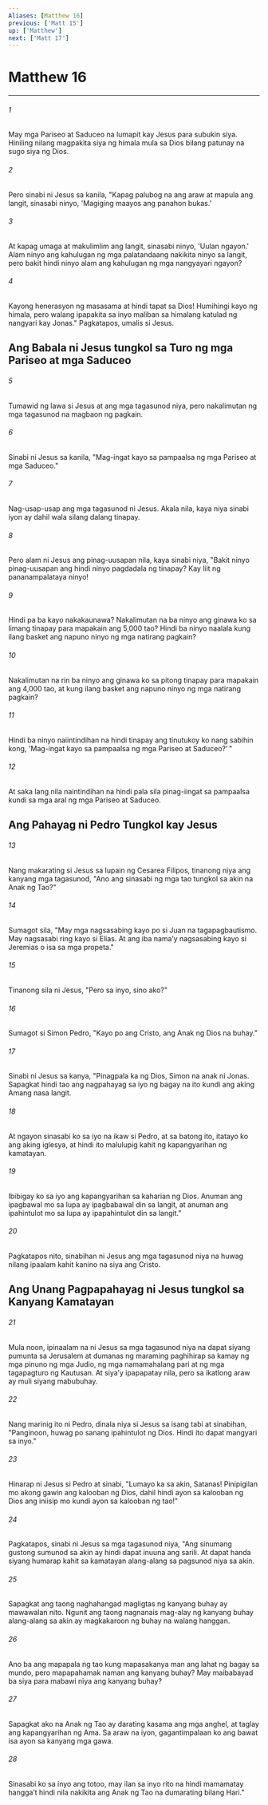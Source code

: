```yaml
---
Aliases: [Matthew 16]
previous: ['Matt 15']
up: ['Matthew']
next: ['Matt 17']
---
```

# Matthew 16

***

###### 1
May mga Pariseo at Saduceo na lumapit kay Jesus para subukin siya. Hiniling nilang magpakita siya ng himala mula sa Dios bilang patunay na sugo siya ng Dios. 

###### 2
Pero sinabi ni Jesus sa kanila, "Kapag palubog na ang araw at mapula ang langit, sinasabi ninyo, 'Magiging maayos ang panahon bukas.' 

###### 3
At kapag umaga at makulimlim ang langit, sinasabi ninyo, 'Uulan ngayon.' Alam ninyo ang kahulugan ng mga palatandaang nakikita ninyo sa langit, pero bakit hindi ninyo alam ang kahulugan ng mga nangyayari ngayon? 

###### 4
Kayong henerasyon ng masasama at hindi tapat sa Dios! Humihingi kayo ng himala, pero walang ipapakita sa inyo maliban sa himalang katulad ng nangyari kay Jonas." Pagkatapos, umalis si Jesus.

## Ang Babala ni Jesus tungkol sa Turo ng mga Pariseo at mga Saduceo 

###### 5
Tumawid ng lawa si Jesus at ang mga tagasunod niya, pero nakalimutan ng mga tagasunod na magbaon ng pagkain. 

###### 6
Sinabi ni Jesus sa kanila, "Mag-ingat kayo sa pampaalsa ng mga Pariseo at mga Saduceo." 

###### 7
Nag-usap-usap ang mga tagasunod ni Jesus. Akala nila, kaya niya sinabi iyon ay dahil wala silang dalang tinapay. 

###### 8
Pero alam ni Jesus ang pinag-uusapan nila, kaya sinabi niya, "Bakit ninyo pinag-uusapan ang hindi ninyo pagdadala ng tinapay? Kay liit ng pananampalataya ninyo! 

###### 9
Hindi pa ba kayo nakakaunawa? Nakalimutan na ba ninyo ang ginawa ko sa limang tinapay para mapakain ang 5,000 tao? Hindi ba ninyo naalala kung ilang basket ang napuno ninyo ng mga natirang pagkain? 

###### 10
Nakalimutan na rin ba ninyo ang ginawa ko sa pitong tinapay para mapakain ang 4,000 tao, at kung ilang basket ang napuno ninyo ng mga natirang pagkain? 

###### 11
Hindi ba ninyo naiintindihan na hindi tinapay ang tinutukoy ko nang sabihin kong, 'Mag-ingat kayo sa pampaalsa ng mga Pariseo at Saduceo?' " 

###### 12
At saka lang nila naintindihan na hindi pala sila pinag-iingat sa pampaalsa kundi sa mga aral ng mga Pariseo at Saduceo.

## Ang Pahayag ni Pedro Tungkol kay Jesus 

###### 13
Nang makarating si Jesus sa lupain ng Cesarea Filipos, tinanong niya ang kanyang mga tagasunod, "Ano ang sinasabi ng mga tao tungkol sa akin na Anak ng Tao?" 

###### 14
Sumagot sila, "May mga nagsasabing kayo po si Juan na tagapagbautismo. May nagsasabi ring kayo si Elias. At ang iba namaʼy nagsasabing kayo si Jeremias o isa sa mga propeta." 

###### 15
Tinanong sila ni Jesus, "Pero sa inyo, sino ako?" 

###### 16
Sumagot si Simon Pedro, "Kayo po ang Cristo, ang Anak ng Dios na buhay." 

###### 17
Sinabi ni Jesus sa kanya, "Pinagpala ka ng Dios, Simon na anak ni Jonas. Sapagkat hindi tao ang nagpahayag sa iyo ng bagay na ito kundi ang aking Amang nasa langit. 

###### 18
At ngayon sinasabi ko sa iyo na ikaw si Pedro, at sa batong ito, itatayo ko ang aking iglesya, at hindi ito malulupig kahit ng kapangyarihan ng kamatayan. 

###### 19
Ibibigay ko sa iyo ang kapangyarihan sa kaharian ng Dios. Anuman ang ipagbawal mo sa lupa ay ipagbabawal din sa langit, at anuman ang ipahintulot mo sa lupa ay ipapahintulot din sa langit." 

###### 20
Pagkatapos nito, sinabihan ni Jesus ang mga tagasunod niya na huwag nilang ipaalam kahit kanino na siya ang Cristo.

## Ang Unang Pagpapahayag ni Jesus tungkol sa Kanyang Kamatayan 

###### 21
Mula noon, ipinaalam na ni Jesus sa mga tagasunod niya na dapat siyang pumunta sa Jerusalem at dumanas ng maraming paghihirap sa kamay ng mga pinuno ng mga Judio, ng mga namamahalang pari at ng mga tagapagturo ng Kautusan. At siyaʼy ipapapatay nila, pero sa ikatlong araw ay muli siyang mabubuhay. 

###### 22
Nang marinig ito ni Pedro, dinala niya si Jesus sa isang tabi at sinabihan, "Panginoon, huwag po sanang ipahintulot ng Dios. Hindi ito dapat mangyari sa inyo." 

###### 23
Hinarap ni Jesus si Pedro at sinabi, "Lumayo ka sa akin, Satanas! Pinipigilan mo akong gawin ang kalooban ng Dios, dahil hindi ayon sa kalooban ng Dios ang iniisip mo kundi ayon sa kalooban ng tao!" 

###### 24
Pagkatapos, sinabi ni Jesus sa mga tagasunod niya, "Ang sinumang gustong sumunod sa akin ay hindi dapat inuuna ang sarili. At dapat handa siyang humarap kahit sa kamatayan alang-alang sa pagsunod niya sa akin. 

###### 25
Sapagkat ang taong naghahangad magligtas ng kanyang buhay ay mawawalan nito. Ngunit ang taong nagnanais mag-alay ng kanyang buhay alang-alang sa akin ay magkakaroon ng buhay na walang hanggan. 

###### 26
Ano ba ang mapapala ng tao kung mapasakanya man ang lahat ng bagay sa mundo, pero mapapahamak naman ang kanyang buhay? May maibabayad ba siya para mabawi niya ang kanyang buhay? 

###### 27
Sapagkat ako na Anak ng Tao ay darating kasama ang mga anghel, at taglay ang kapangyarihan ng Ama. Sa araw na iyon, gagantimpalaan ko ang bawat isa ayon sa kanyang mga gawa. 

###### 28
Sinasabi ko sa inyo ang totoo, may ilan sa inyo rito na hindi mamamatay hanggaʼt hindi nila nakikita ang Anak ng Tao na dumarating bilang Hari."
